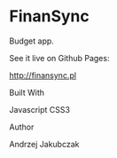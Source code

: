 # FinanSync    
Budget app.

See it live on Github Pages:

http://finansync.pl

Built With

Javascript
CSS3

Author

Andrzej Jakubczak
